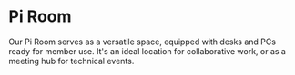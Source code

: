 # Pi Room

Our Pi Room serves as a versatile space, equipped with desks and PCs ready for member use. It's an ideal location for collaborative work, or as a meeting hub for technical events. 